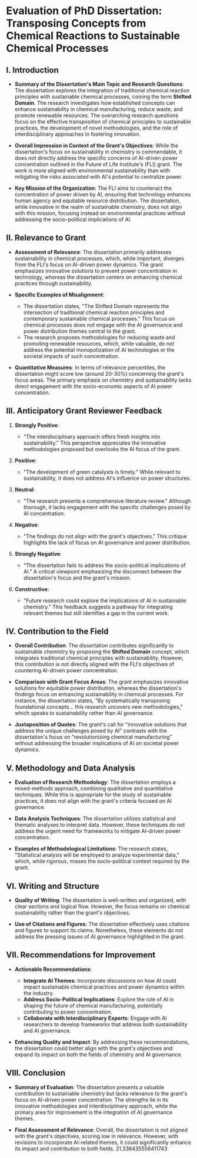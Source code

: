 # Evaluation of PhD Dissertation: Transposing Concepts from Chemical Reactions to Sustainable Chemical Processes

## I. Introduction

- **Summary of the Dissertation's Main Topic and Research Questions**:
  The dissertation explores the integration of traditional chemical reaction principles with sustainable chemical processes, coining the term **Shifted Domain**. The research investigates how established concepts can enhance sustainability in chemical manufacturing, reduce waste, and promote renewable resources. The overarching research questions focus on the effective transposition of chemical principles to sustainable practices, the development of novel methodologies, and the role of interdisciplinary approaches in fostering innovation.

- **Overall Impression in Context of the Grant's Objectives**:
  While the dissertation's focus on sustainability in chemistry is commendable, it does not directly address the specific concerns of AI-driven power concentration outlined in the Future of Life Institute's (FLI) grant. The work is more aligned with environmental sustainability than with mitigating the risks associated with AI's potential to centralize power.

- **Key Mission of the Organization**:
  The FLI aims to counteract the concentration of power driven by AI, ensuring that technology enhances human agency and equitable resource distribution. The dissertation, while innovative in the realm of sustainable chemistry, does not align with this mission, focusing instead on environmental practices without addressing the socio-political implications of AI.

## II. Relevance to Grant

- **Assessment of Relevance**:
  The dissertation primarily addresses sustainability in chemical processes, which, while important, diverges from the FLI's focus on AI-driven power dynamics. The grant emphasizes innovative solutions to prevent power concentration in technology, whereas the dissertation centers on enhancing chemical practices through sustainability.

- **Specific Examples of Misalignment**:
  - The dissertation states, "The Shifted Domain represents the intersection of traditional chemical reaction principles and contemporary sustainable chemical processes." This focus on chemical processes does not engage with the AI governance and power distribution themes central to the grant.
  - The research proposes methodologies for reducing waste and promoting renewable resources, which, while valuable, do not address the potential monopolization of AI technologies or the societal impacts of such concentration.

- **Quantitative Measures**:
  In terms of relevance percentiles, the dissertation might score low (around 20-30%) concerning the grant's focus areas. The primary emphasis on chemistry and sustainability lacks direct engagement with the socio-economic aspects of AI power concentration.

## III. Anticipatory Grant Reviewer Feedback

1. **Strongly Positive**:
   - "The interdisciplinary approach offers fresh insights into sustainability." This perspective appreciates the innovative methodologies proposed but overlooks the AI focus of the grant.

2. **Positive**:
   - "The development of green catalysts is timely." While relevant to sustainability, it does not address AI's influence on power structures.

3. **Neutral**:
   - "The research presents a comprehensive literature review." Although thorough, it lacks engagement with the specific challenges posed by AI concentration.

4. **Negative**:
   - "The findings do not align with the grant's objectives." This critique highlights the lack of focus on AI governance and power distribution.

5. **Strongly Negative**:
   - "The dissertation fails to address the socio-political implications of AI." A critical viewpoint emphasizing the disconnect between the dissertation's focus and the grant's mission.

6. **Constructive**:
   - "Future research could explore the implications of AI in sustainable chemistry." This feedback suggests a pathway for integrating relevant themes but still identifies a gap in the current work.

## IV. Contribution to the Field

- **Overall Contribution**:
  The dissertation contributes significantly to sustainable chemistry by proposing the **Shifted Domain** concept, which integrates traditional chemical principles with sustainability. However, this contribution is not directly aligned with the FLI's objectives of countering AI-driven power concentration.

- **Comparison with Grant Focus Areas**:
  The grant emphasizes innovative solutions for equitable power distribution, whereas the dissertation's findings focus on enhancing sustainability in chemical processes. For instance, the dissertation states, "By systematically transposing foundational concepts... this research uncovers new methodologies," which speaks to sustainability rather than AI governance.

- **Juxtaposition of Quotes**:
  The grant's call for "innovative solutions that address the unique challenges posed by AI" contrasts with the dissertation's focus on "revolutionizing chemical manufacturing" without addressing the broader implications of AI on societal power dynamics.

## V. Methodology and Data Analysis

- **Evaluation of Research Methodology**:
  The dissertation employs a mixed-methods approach, combining qualitative and quantitative techniques. While this is appropriate for the study of sustainable practices, it does not align with the grant's criteria focused on AI governance.

- **Data Analysis Techniques**:
  The dissertation utilizes statistical and thematic analyses to interpret data. However, these techniques do not address the urgent need for frameworks to mitigate AI-driven power concentration.

- **Examples of Methodological Limitations**:
  The research states, "Statistical analysis will be employed to analyze experimental data," which, while rigorous, misses the socio-political context required by the grant.

## VI. Writing and Structure

- **Quality of Writing**:
  The dissertation is well-written and organized, with clear sections and logical flow. However, the focus remains on chemical sustainability rather than the grant's objectives.

- **Use of Citations and Figures**:
  The dissertation effectively uses citations and figures to support its claims. Nonetheless, these elements do not address the pressing issues of AI governance highlighted in the grant.

## VII. Recommendations for Improvement

- **Actionable Recommendations**:
  - **Integrate AI Themes**: Incorporate discussions on how AI could impact sustainable chemical practices and power dynamics within the industry.
  - **Address Socio-Political Implications**: Explore the role of AI in shaping the future of chemical manufacturing, potentially contributing to power concentration.
  - **Collaborate with Interdisciplinary Experts**: Engage with AI researchers to develop frameworks that address both sustainability and AI governance.

- **Enhancing Quality and Impact**:
  By addressing these recommendations, the dissertation could better align with the grant's objectives and expand its impact on both the fields of chemistry and AI governance.

## VIII. Conclusion

- **Summary of Evaluation**:
  The dissertation presents a valuable contribution to sustainable chemistry but lacks relevance to the grant's focus on AI-driven power concentration. The strengths lie in its innovative methodologies and interdisciplinary approach, while the primary area for improvement is the integration of AI governance themes.

- **Final Assessment of Relevance**:
  Overall, the dissertation is not aligned with the grant's objectives, scoring low in relevance. However, with revisions to incorporate AI-related themes, it could significantly enhance its impact and contribution to both fields. 21.336435556411743